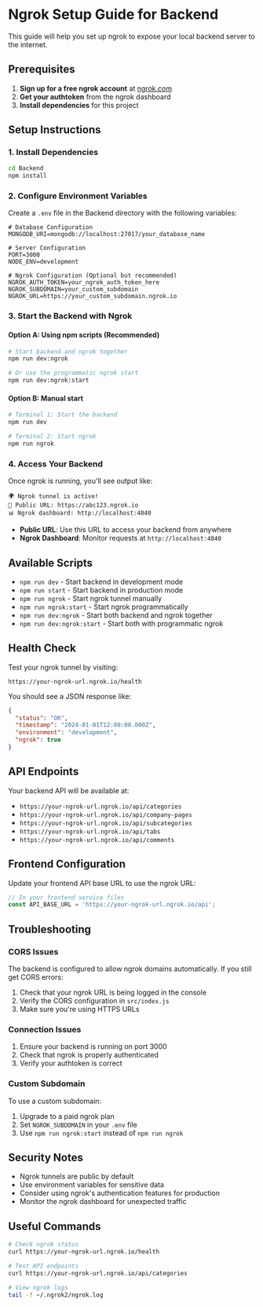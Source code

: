 # Ngrok Setup Guide for Backend

This guide will help you set up ngrok to expose your local backend server to the internet.

## Prerequisites

1. **Sign up for a free ngrok account** at [ngrok.com](https://ngrok.com)
2. **Get your authtoken** from the ngrok dashboard
3. **Install dependencies** for this project

## Setup Instructions

### 1. Install Dependencies

```bash
cd Backend
npm install
```

### 2. Configure Environment Variables

Create a `.env` file in the Backend directory with the following variables:

```env
# Database Configuration
MONGODB_URI=mongodb://localhost:27017/your_database_name

# Server Configuration
PORT=3000
NODE_ENV=development

# Ngrok Configuration (Optional but recommended)
NGROK_AUTH_TOKEN=your_ngrok_auth_token_here
NGROK_SUBDOMAIN=your_custom_subdomain
NGROK_URL=https://your_custom_subdomain.ngrok.io
```

### 3. Start the Backend with Ngrok

#### Option A: Using npm scripts (Recommended)

```bash
# Start backend and ngrok together
npm run dev:ngrok

# Or use the programmatic ngrok start
npm run dev:ngrok:start
```

#### Option B: Manual start

```bash
# Terminal 1: Start the backend
npm run dev

# Terminal 2: Start ngrok
npm run ngrok
```

### 4. Access Your Backend

Once ngrok is running, you'll see output like:

```
🌍 Ngrok tunnel is active!
🔗 Public URL: https://abc123.ngrok.io
📊 Ngrok dashboard: http://localhost:4040
```

- **Public URL**: Use this URL to access your backend from anywhere
- **Ngrok Dashboard**: Monitor requests at `http://localhost:4040`

## Available Scripts

- `npm run dev` - Start backend in development mode
- `npm run start` - Start backend in production mode
- `npm run ngrok` - Start ngrok tunnel manually
- `npm run ngrok:start` - Start ngrok programmatically
- `npm run dev:ngrok` - Start both backend and ngrok together
- `npm run dev:ngrok:start` - Start both with programmatic ngrok

## Health Check

Test your ngrok tunnel by visiting:
```
https://your-ngrok-url.ngrok.io/health
```

You should see a JSON response like:
```json
{
  "status": "OK",
  "timestamp": "2024-01-01T12:00:00.000Z",
  "environment": "development",
  "ngrok": true
}
```

## API Endpoints

Your backend API will be available at:
- `https://your-ngrok-url.ngrok.io/api/categories`
- `https://your-ngrok-url.ngrok.io/api/company-pages`
- `https://your-ngrok-url.ngrok.io/api/subcategories`
- `https://your-ngrok-url.ngrok.io/api/tabs`
- `https://your-ngrok-url.ngrok.io/api/comments`

## Frontend Configuration

Update your frontend API base URL to use the ngrok URL:

```javascript
// In your frontend service files
const API_BASE_URL = 'https://your-ngrok-url.ngrok.io/api';
```

## Troubleshooting

### CORS Issues
The backend is configured to allow ngrok domains automatically. If you still get CORS errors:

1. Check that your ngrok URL is being logged in the console
2. Verify the CORS configuration in `src/index.js`
3. Make sure you're using HTTPS URLs

### Connection Issues
1. Ensure your backend is running on port 3000
2. Check that ngrok is properly authenticated
3. Verify your authtoken is correct

### Custom Subdomain
To use a custom subdomain:
1. Upgrade to a paid ngrok plan
2. Set `NGROK_SUBDOMAIN` in your `.env` file
3. Use `npm run ngrok:start` instead of `npm run ngrok`

## Security Notes

- Ngrok tunnels are public by default
- Use environment variables for sensitive data
- Consider using ngrok's authentication features for production
- Monitor the ngrok dashboard for unexpected traffic

## Useful Commands

```bash
# Check ngrok status
curl https://your-ngrok-url.ngrok.io/health

# Test API endpoints
curl https://your-ngrok-url.ngrok.io/api/categories

# View ngrok logs
tail -f ~/.ngrok2/ngrok.log
``` 